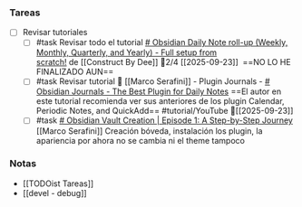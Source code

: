 ### Tareas

 - [ ] Revisar tutoriales
	- [ ] #task Revisar todo el tutorial [# Obsidian Daily Note roll-up (Weekly, Monthly, Quarterly, and Yearly) - Full setup from scratch!](https://youtu.be/m5SYja0V29w?si=WNi3zEi3OEo1LcHD) de [[Construct By Dee]] 2/4 [[2025-09-23]]  ==NO  LO HE FINALIZADO AUN==
	- [ ] #task Revisar tutorial  [[Marco Serafini]] - Plugin Journals - [# Obsidian Journals - The Best Plugin for Daily Notes](https://youtu.be/ks969Cp0yZU?si=YbLxEWfyBbNIX62L) ==El autor en este tutorial recomienda ver sus anteriores de   los plugin Calendar, Periodic Notes, and QuickAdd== #tutorial/YouTube [[2025-09-23]]
	- [ ] #task [# Obsidian Vault Creation | Episode 1: A Step-by-Step Journey](https://youtu.be/6Nh047ktkJQ?si=T9kCwYlUCRPyE22p)  [[Marco Serafini]] Creación bóveda, instalación los plugin, la apariencia por ahora no se cambia ni el theme tampoco 

### Notas

- [[TODOist Tareas]]
- [[devel - debug]]